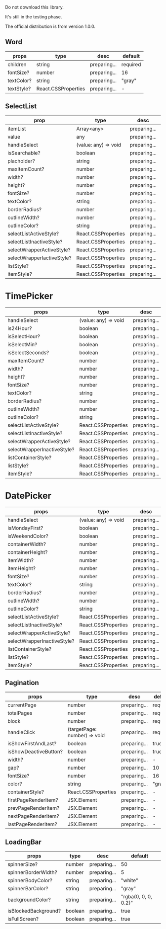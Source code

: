 Do not download this library.

It's still in the testing phase.

The official distribution is from version 1.0.0.

## Word

| props      | type                | desc         | default  |
| ---------- | ------------------- | ------------ | -------- |
| children   | string              | preparing... | required |
| fontSize?  | number              | preparing... | 16       |
| textColor? | string              | preparing... | "gray"   |
| textStyle? | React.CSSProperties | preparing... | -        |

## SelectList

| prop                       | type                 | desc         | default  |
| -------------------------- | -------------------- | ------------ | -------- |
| itemList                   | Array\<any\>         | preparing... | required |
| value                      | any                  | preparing... | required |
| handleSelect               | (value: any) => void | preparing... | required |
| isSearchable?              | boolean              | preparing... | false    |
| placholder?                | string               | preparing... | -        |
| maxItemCount?              | number               | preparing... | 8        |
| width?                     | number               | preparing... | 200      |
| height?                    | number               | preparing... | 30       |
| fontSize?                  | number               | preparing... | 16       |
| textColor?                 | string               | preparing... | "gray"   |
| borderRadius?              | number               | preparing... | 5        |
| outlineWidth?              | number               | preparing... | 1        |
| outlineColor?              | string               | preparing... | "gray"   |
| selectListActiveStyle?     | React.CSSProperties  | preparing... | -        |
| selectListInactiveStyle?   | React.CSSProperties  | preparing... | -        |
| selectWrapperActiveStyle?  | React.CSSProperties  | preparing... | -        |
| selectWrapperIactiveStyle? | React.CSSProperties  | preparing... | -        |
| listStyle?                 | React.CSSProperties  | preparing... | -        |
| itemStyle?                 | React.CSSProperties  | preparing... | -        |

# TimePicker

| props                       | type                 | desc         | default  |
| --------------------------- | -------------------- | ------------ | -------- |
| handleSelect                | (value: any) => void | preparing... | required |
| is24Hour?                   | boolean              | preparing... | false    |
| isSelectHour?               | boolean              | preparing... | true     |
| isSelectMin?                | boolean              | preparing... | true     |
| isSelectSeconds?            | boolean              | preparing... | false    |
| maxItemCount?               | number               | preparing... | 6        |
| width?                      | number               | preparing... | 200      |
| height?                     | number               | preparing... | 30       |
| fontSize?                   | number               | preparing... | 16       |
| textColor?                  | string               | preparing... | "gray"   |
| borderRadius?               | number               | preparing... | 5        |
| outlineWidth?               | number               | preparing... | 1        |
| outlineColor?               | string               | preparing... | "gray"   |
| selectListActiveStyle?      | React.CSSProperties  | preparing... | -        |
| selectListInactiveStyle?    | React.CSSProperties  | preparing... | -        |
| selectWrapperActiveStyle?   | React.CSSProperties  | preparing... | -        |
| selectWrapperInactiveStyle? | React.CSSProperties  | preparing... | -        |
| listContainerStyle?         | React.CSSProperties  | preparing... | -        |
| listStyle?                  | React.CSSProperties  | preparing... | -        |
| itemStyle?                  | React.CSSProperties  | preparing... | -        |

# DatePicker

| props                       | type                 | desc         | default  |
| --------------------------- | -------------------- | ------------ | -------- |
| handleSelect                | (value: any) => void | preparing... | required |
| isMondayFirst?              | boolean              | preparing... | true     |
| isWeekendColor?             | boolean              | preparing... | true     |
| containerWidth?             | number               | preparing... | 200      |
| containerHeight?            | number               | preparing... | 30       |
| itemWidth?                  | number               | preparing... | 40       |
| itemHeight?                 | number               | preparing... | 30       |
| fontSize?                   | number               | preparing... | 16       |
| textColor?                  | string               | preparing... | "gray"   |
| borderRadius?               | number               | preparing... | 5        |
| outlineWidth?               | number               | preparing... | 1        |
| outlineColor?               | string               | preparing... | "gray"   |
| selectListActiveStyle?      | React.CSSProperties  | preparing... | -        |
| selectListInactiveStyle?    | React.CSSProperties  | preparing... | -        |
| selectWrapperActiveStyle?   | React.CSSProperties  | preparing... | -        |
| selectWrapperInactiveStyle? | React.CSSProperties  | preparing... | -        |
| listContainerStyle?         | React.CSSProperties  | preparing... | -        |
| listStyle?                  | React.CSSProperties  | preparing... | -        |
| itemStyle?                  | React.CSSProperties  | preparing... | -        |

## Pagination

| props                 | type                         | desc         | default  |
| --------------------- | ---------------------------- | ------------ | -------- |
| currentPage           | number                       | preparing... | required |
| totalPages            | number                       | preparing... | required |
| block                 | number                       | preparing... | required |
| handleClick           | (targetPage: number) => void | preparing... | required |
| isShowFirstAndLast?   | boolean                      | preparing... | true     |
| isShowDeactiveButton? | boolean                      | preparing... | true     |
| width?                | number                       | preparing... | -        |
| gap?                  | number                       | preparing... | 10       |
| fontSize?             | number                       | preparing... | 16       |
| color?                | string                       | preparing... | "gray"   |
| containerStyle?       | React.CSSProperties          | preparing... | -        |
| firstPageRenderItem?  | JSX.Element                  | preparing... | -        |
| prevPageRenderItem?   | JSX.Element                  | preparing... | -        |
| nextPageRenderItem?   | JSX.Element                  | preparing... | -        |
| lastPageRenderItem?   | JSX.Element                  | preparing... | -        |

## LoadingBar

| props                | type    | desc         | default              |
| -------------------- | ------- | ------------ | -------------------- |
| spinnerSize?         | number  | preparing... | 50                   |
| spinnerBorderWidth?  | number  | preparing... | 5                    |
| spinnerBodyColor?    | string  | preparing... | "white"              |
| spinnerBarColor?     | string  | preparing... | "gray"               |
| backgroundColor?     | string  | preparing... | "rgba(0, 0, 0, 0.2)" |
| isBlockedBackground? | boolean | preparing... | true                 |
| isFullScreen?        | boolean | preparing... | true                 |
